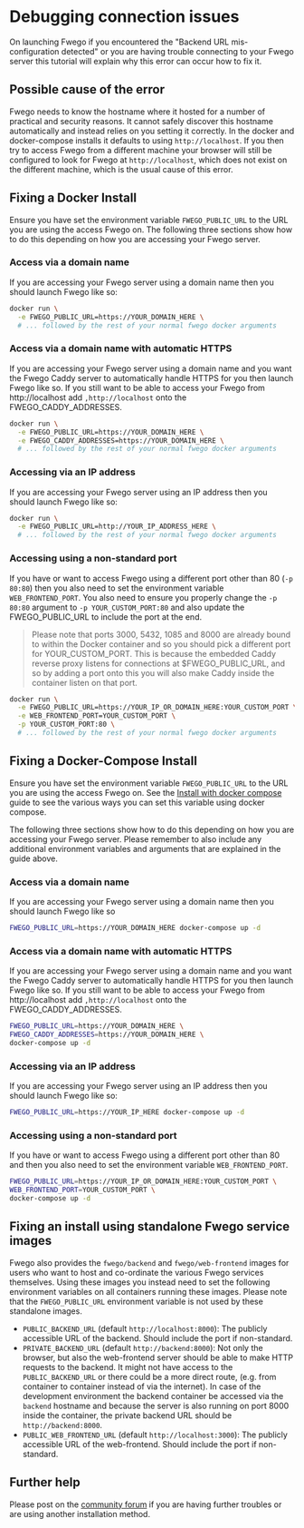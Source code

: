 # Debugging connection issues

On launching Fwego if you encountered the "Backend URL mis-configuration detected" 
or you are having trouble connecting to your Fwego server this tutorial will explain 
why this error can occur how to fix it. 

## Possible cause of the error

Fwego needs to know the hostname where it hosted for a number of practical and 
security reasons. It cannot safely discover this hostname automatically and instead
relies on you setting it correctly. In the docker and docker-compose installs it 
defaults to using `http://localhost`. If you then try to access Fwego from a different
machine your browser will still be configured to look for Fwego at `http://localhost`,
which does not exist on the different machine, which is the usual cause of this error.

## Fixing a Docker Install

Ensure you have set the environment variable `FWEGO_PUBLIC_URL` to the URL you are 
using the access Fwego on. The following three sections show how to do this depending
on how you are accessing your Fwego server.

### Access via a domain name

If you are accessing your Fwego server using a domain name then you should launch 
Fwego like so:
```bash
docker run \
  -e FWEGO_PUBLIC_URL=https://YOUR_DOMAIN_HERE \
  # ... followed by the rest of your normal fwego docker arguments 
```

### Access via a domain name with automatic HTTPS

If you are accessing your Fwego server using a domain name and you want the Fwego
Caddy server to automatically handle HTTPS for you then launch Fwego like so. If
you still want to be able to access your Fwego from http://localhost add
`,http://localhost` onto the FWEGO_CADDY_ADDRESSES.
```bash
docker run \
  -e FWEGO_PUBLIC_URL=https://YOUR_DOMAIN_HERE \
  -e FWEGO_CADDY_ADDRESSES=https://YOUR_DOMAIN_HERE \
  # ... followed by the rest of your normal fwego docker arguments 
```

### Accessing via an IP address

If you are accessing your Fwego server using an IP address then you should launch
Fwego like so: 
```bash
docker run \
  -e FWEGO_PUBLIC_URL=http://YOUR_IP_ADDRESS_HERE \
  # ... followed by the rest of your normal fwego docker arguments 
```

### Accessing using a non-standard port

If you have or want to access Fwego using a different port other than 80 (`-p 80:80`) 
then you also need to set the environment variable `WEB_FRONTEND_PORT`. You also need 
to ensure you properly change the `-p 80:80` argument to 
`-p YOUR_CUSTOM_PORT:80` and also update the FWEGO_PUBLIC_URL to include
the port at the end. 

> Please note that ports 3000, 5432, 1085 and
> 8000 are already bound to within the Docker container and so you should pick a different
> port for YOUR_CUSTOM_PORT. This is because the embedded Caddy reverse proxy listens
> for connections at $FWEGO_PUBLIC_URL, and so by adding a port onto this you will
> also make Caddy inside the container listen on that port. 

```bash
docker run \
  -e FWEGO_PUBLIC_URL=https://YOUR_IP_OR_DOMAIN_HERE:YOUR_CUSTOM_PORT \
  -e WEB_FRONTEND_PORT=YOUR_CUSTOM_PORT \
  -p YOUR_CUSTOM_PORT:80 \
  # ... followed by the rest of your normal fwego docker arguments 
```


## Fixing a Docker-Compose Install

Ensure you have set the environment variable `FWEGO_PUBLIC_URL` to the URL you are
using the access Fwego on. See the 
[Install with docker compose](../installation/install-with-docker-compose.md) guide
to see the various ways you can set this variable using docker compose.

The following three sections show how to do this depending on how you are accessing 
your Fwego server. Please remember to also include any additional environment 
variables and arguments that are explained in the guide above.

### Access via a domain name

If you are accessing your Fwego server using a domain name then you should launch
Fwego like so 
```bash
FWEGO_PUBLIC_URL=https://YOUR_DOMAIN_HERE docker-compose up -d
```

### Access via a domain name with automatic HTTPS

If you are accessing your Fwego server using a domain name and you want the Fwego
Caddy server to automatically handle HTTPS for you then launch Fwego like so. If
you still want to be able to access your Fwego from http://localhost add 
`,http://localhost` onto the FWEGO_CADDY_ADDRESSES.
```bash
FWEGO_PUBLIC_URL=https://YOUR_DOMAIN_HERE \
FWEGO_CADDY_ADDRESSES=https://YOUR_DOMAIN_HERE \
docker-compose up -d
```

### Accessing via an IP address

If you are accessing your Fwego server using an IP address then you should launch
Fwego like so:
```bash
FWEGO_PUBLIC_URL=https://YOUR_IP_HERE docker-compose up -d
```

### Accessing using a non-standard port

If you have or want to access Fwego using a different port other than 80 and
then you also need to set the environment variable `WEB_FRONTEND_PORT`.

```bash
FWEGO_PUBLIC_URL=https://YOUR_IP_OR_DOMAIN_HERE:YOUR_CUSTOM_PORT \
WEB_FRONTEND_PORT=YOUR_CUSTOM_PORT \
docker-compose up -d
```

## Fixing an install using standalone Fwego service images

Fwego also provides the `fwego/backend` and `fwego/web-frontend` images for users
who want to host and co-ordinate the various Fwego services themselves. Using
these images you instead need to set the following environment variables on all 
containers running these images. Please note that the `FWEGO_PUBLIC_URL` environment
variable is not used by these standalone images.

* `PUBLIC_BACKEND_URL` (default `http://localhost:8000`): The publicly accessible URL of
  the backend. Should include the port if non-standard. 
* `PRIVATE_BACKEND_URL` (default `http://backend:8000`): Not only the browser, but also
  the web-frontend server should be able to make HTTP requests to the backend. It might
  not have access to the `PUBLIC_BACKEND_URL` or there could be a more direct route,
  (e.g. from container to container instead of via the internet). In case of the
  development environment the backend container be accessed via the `backend` hostname
  and because the server is also running on port 8000 inside the container, the private
  backend URL should be `http://backend:8000`.
* `PUBLIC_WEB_FRONTEND_URL` (default `http://localhost:3000`): The publicly accessible
  URL of the web-frontend. Should include the port if non-standard.

## Further help 

Please post on the [community forum](https://fwego.io) if you are having further
troubles or are using another installation method.
